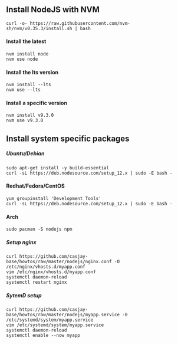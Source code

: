 ## Install NodeJS with NVM  
  
```shell
curl -o- https://raw.githubusercontent.com/nvm-sh/nvm/v0.35.3/install.sh | bash
```
  
#### Install the latest  
```shell
nvm install node
nvm use node
```
  
#### Install the lts version  
```shell
nvm install --lts
nvm use --lts
```
  
#### Install a specific version  
```shell
nvm install v9.3.0
nvm use v9.3.0
```
  
## Install system specific packages  
##### Ubuntu/Debian  
```shell
sudo apt-get install -y build-essential
curl -sL https://deb.nodesource.com/setup_12.x | sudo -E bash -
```  

#### Redhat/Fedora/CentOS  
```shell
yum groupinstall 'Development Tools'
curl -sL https://deb.nodesource.com/setup_12.x | sudo -E bash -
```

#### Arch  
```shell
sudo pacman -S nodejs npm
```
  
##### Setup nginx  
```shell
curl https://github.com/casjay-base/howtos/raw/master/nodejs/nginx.conf -O /etc/nginx/vhosts.d/myapp.conf
vim /etc/nginx/vhosts.d/myapp.conf
systemctl daemon-reload
systemctl restart nginx
```
  
##### SytemD setup  
```shell
curl https://github.com/casjay-base/howtos/raw/master/nodejs/myapp.service -0 /etc/systemd/system/myapp.service
vim /etc/systemd/system/myapp.service
systemctl daemon-reload
systemctl enable --now myapp
```
  
